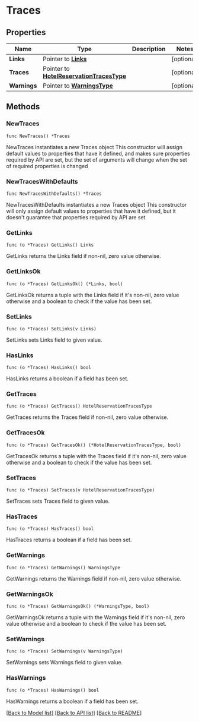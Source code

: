 # Traces

## Properties

Name | Type | Description | Notes
------------ | ------------- | ------------- | -------------
**Links** | Pointer to [**Links**](Links.md) |  | [optional] 
**Traces** | Pointer to [**HotelReservationTracesType**](HotelReservationTracesType.md) |  | [optional] 
**Warnings** | Pointer to [**WarningsType**](WarningsType.md) |  | [optional] 

## Methods

### NewTraces

`func NewTraces() *Traces`

NewTraces instantiates a new Traces object
This constructor will assign default values to properties that have it defined,
and makes sure properties required by API are set, but the set of arguments
will change when the set of required properties is changed

### NewTracesWithDefaults

`func NewTracesWithDefaults() *Traces`

NewTracesWithDefaults instantiates a new Traces object
This constructor will only assign default values to properties that have it defined,
but it doesn't guarantee that properties required by API are set

### GetLinks

`func (o *Traces) GetLinks() Links`

GetLinks returns the Links field if non-nil, zero value otherwise.

### GetLinksOk

`func (o *Traces) GetLinksOk() (*Links, bool)`

GetLinksOk returns a tuple with the Links field if it's non-nil, zero value otherwise
and a boolean to check if the value has been set.

### SetLinks

`func (o *Traces) SetLinks(v Links)`

SetLinks sets Links field to given value.

### HasLinks

`func (o *Traces) HasLinks() bool`

HasLinks returns a boolean if a field has been set.

### GetTraces

`func (o *Traces) GetTraces() HotelReservationTracesType`

GetTraces returns the Traces field if non-nil, zero value otherwise.

### GetTracesOk

`func (o *Traces) GetTracesOk() (*HotelReservationTracesType, bool)`

GetTracesOk returns a tuple with the Traces field if it's non-nil, zero value otherwise
and a boolean to check if the value has been set.

### SetTraces

`func (o *Traces) SetTraces(v HotelReservationTracesType)`

SetTraces sets Traces field to given value.

### HasTraces

`func (o *Traces) HasTraces() bool`

HasTraces returns a boolean if a field has been set.

### GetWarnings

`func (o *Traces) GetWarnings() WarningsType`

GetWarnings returns the Warnings field if non-nil, zero value otherwise.

### GetWarningsOk

`func (o *Traces) GetWarningsOk() (*WarningsType, bool)`

GetWarningsOk returns a tuple with the Warnings field if it's non-nil, zero value otherwise
and a boolean to check if the value has been set.

### SetWarnings

`func (o *Traces) SetWarnings(v WarningsType)`

SetWarnings sets Warnings field to given value.

### HasWarnings

`func (o *Traces) HasWarnings() bool`

HasWarnings returns a boolean if a field has been set.


[[Back to Model list]](../README.md#documentation-for-models) [[Back to API list]](../README.md#documentation-for-api-endpoints) [[Back to README]](../README.md)


